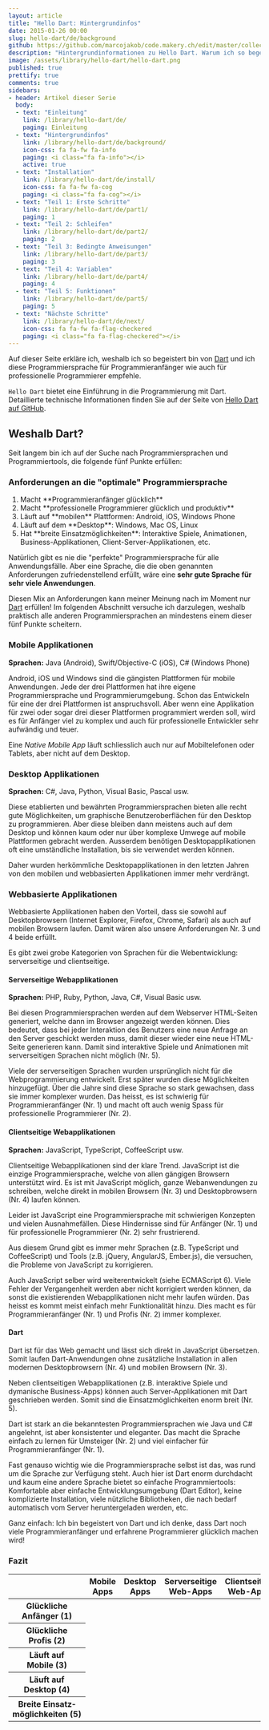 ```yaml
---
layout: article
title: "Hello Dart: Hintergrundinfos"
date: 2015-01-26 00:00
slug: hello-dart/de/background
github: https://github.com/marcojakob/code.makery.ch/edit/master/collections/library/hello-dart-de-background.md
description: "Hintergrundinformationen zu Hello Dart. Warum ich so begeistert bin von der Programmiersprache Dart."
image: /assets/library/hello-dart/hello-dart.png
published: true
prettify: true
comments: true
sidebars:
- header: Artikel dieser Serie
  body:
  - text: "Einleitung"
    link: /library/hello-dart/de/
    paging: Einleitung
  - text: "Hintergrundinfos"
    link: /library/hello-dart/de/background/
    icon-css: fa fa-fw fa-info
    paging: <i class="fa fa-info"></i>
    active: true
  - text: "Installation"
    link: /library/hello-dart/de/install/
    icon-css: fa fa-fw fa-cog
    paging: <i class="fa fa-cog"></i>
  - text: "Teil 1: Erste Schritte"
    link: /library/hello-dart/de/part1/
    paging: 1
  - text: "Teil 2: Schleifen"
    link: /library/hello-dart/de/part2/
    paging: 2
  - text: "Teil 3: Bedingte Anweisungen"
    link: /library/hello-dart/de/part3/
    paging: 3
  - text: "Teil 4: Variablen"
    link: /library/hello-dart/de/part4/
    paging: 4
  - text: "Teil 5: Funktionen"
    link: /library/hello-dart/de/part5/
    paging: 5
  - text: "Nächste Schritte"
    link: /library/hello-dart/de/next/
    icon-css: fa fa-fw fa-flag-checkered
    paging: <i class="fa fa-flag-checkered"></i>
---
```


Auf dieser Seite erkläre ich, weshalb ich so begeistert bin von [Dart](https://www.dartlang.org) und ich diese Programmiersprache für Programmieranfänger wie auch für professionelle Programmierer empfehle.

`Hello Dart` bietet eine Einführung in die Programmierung mit Dart. Detaillierte technische Informationen finden Sie auf der Seite von [Hello Dart auf GitHub](https://github.com/marcojakob/hello-dart).


## Weshalb Dart?

Seit langem bin ich auf der Suche nach Programmiersprachen und Programmiertools, die folgende fünf Punkte erfüllen:

<div class="panel panel-info">
  <div class="panel-heading">
    <h3 class="panel-title">Anforderungen an die "optimale" Programmiersprache</h3>
  </div>
  <div class="panel-body">
    <ol style="margin-bottom: 0;">
      <li>Macht **Programmieranfänger glücklich**</li>
      <li>Macht **professionelle Programmierer glücklich und produktiv**</li>
      <li>Läuft auf **mobilen** Plattformen: Android, iOS, Windows Phone</li>
      <li>Läuft auf dem **Desktop**: Windows, Mac OS, Linux</li>
      <li>Hat **breite Einsatzmöglichkeiten**: Interaktive Spiele, Animationen, Business-Applikationen, Client-Server-Applikationen, etc.</li>
    </ol>
  </div>
</div>

Natürlich gibt es nie die "perfekte" Programmiersprache für alle Anwendungsfälle. Aber eine Sprache, die die oben genannten Anforderungen zufriedenstellend erfüllt, wäre eine **sehr gute Sprache für sehr viele Anwendungen**.

Diesen Mix an Anforderungen kann meiner Meinung nach im Moment nur [Dart](https://www.dartlang.org) erfüllen! Im folgenden Abschnitt versuche ich darzulegen, weshalb praktisch alle anderen Programmiersprachen an mindestens einem dieser fünf Punkte scheitern.


### Mobile Applikationen

<div class="alert alert-warning">
  <strong>Sprachen:</strong> Java (Android), Swift/Objective-C (iOS), C# (Windows Phone)
</div>

Android, iOS und Windows sind die gängisten Plattformen für mobile Anwendungen. Jede der drei Plattformen hat ihre eigene Programmiersprache und Programmierumgebung. Schon das Entwickeln für eine der drei Plattformen ist anspruchsvoll. Aber wenn eine Applikation für zwei oder sogar drei dieser Plattformen programmiert werden soll, wird es für Anfänger viel zu komplex und auch für professionelle Entwickler sehr aufwändig und teuer.

Eine *Native Mobile App* läuft schliesslich auch nur auf Mobiltelefonen oder Tablets, aber nicht auf dem Desktop.


### Desktop Applikationen

<div class="alert alert-warning">
  <strong>Sprachen:</strong> C#, Java, Python, Visual Basic, Pascal usw.
</div>

Diese etablierten und bewährten Programmiersprachen bieten alle recht gute Möglichkeiten, um graphische Benutzeroberflächen für den Desktop zu programmieren. Aber diese bleiben dann meistens auch auf dem Desktop und können kaum oder nur über komplexe Umwege auf mobile Plattformen gebracht werden. Ausserdem benötigen Desktopapplikationen oft eine umständliche Installation, bis sie verwendet werden können.

Daher wurden herkömmliche Desktopapplikationen in den letzten Jahren von den mobilen und webbasierten Applikationen immer mehr verdrängt.


### Webbasierte Applikationen

Webbasierte Applikationen haben den Vorteil, dass sie sowohl auf Desktopbrowsern (Internet Explorer, Firefox, Chrome, Safari) als auch auf mobilen Browsern laufen. Damit wären also unsere Anforderungen Nr. 3 und 4 beide erfüllt.

Es gibt zwei grobe Kategorien von Sprachen für die Webentwicklung: serverseitige und clientseitige.


#### Serverseitige Webapplikationen

<div class="alert alert-warning">
  <strong>Sprachen:</strong> PHP, Ruby, Python, Java, C#, Visual Basic usw.
</div>

Bei diesen Programmiersprachen werden auf dem Webserver HTML-Seiten generiert, welche dann im Browser angezeigt werden können. Dies bedeutet, dass bei jeder Interaktion des Benutzers eine neue Anfrage an den Server geschickt werden muss, damit dieser wieder eine neue HTML-Seite generieren kann. Damit sind interaktive Spiele und Animationen mit serverseitigen Sprachen nicht möglich (Nr. 5).

Viele der serverseitigen Sprachen wurden ursprünglich nicht für die Webprogrammierung entwickelt. Erst später wurden diese Möglichkeiten hinzugefügt. Über die Jahre sind diese Sprache so stark gewachsen, dass sie immer komplexer wurden. Das heisst, es ist schwierig für Programmieranfänger (Nr. 1) und macht oft auch wenig Spass für professionelle Programmierer (Nr. 2).


#### Clientseitige Webapplikationen

<div class="alert alert-warning">
  <strong>Sprachen:</strong> JavaScript, TypeScript, CoffeeScript usw.
</div>

Clientseitige Webapplikationen sind der klare Trend. JavaScript ist die einzige Programmiersprache, welche von allen gängigen Browsern unterstützt wird. Es ist mit JavaScript möglich, ganze Webanwendungen zu schreiben, welche direkt in mobilen Browsern (Nr. 3) und Desktopbrowsern (Nr. 4) laufen können.

Leider ist JavaScript eine Programmiersprache mit schwierigen Konzepten und vielen Ausnahmefällen. Diese Hindernisse sind für Anfänger (Nr. 1) und für professionelle Programmierer (Nr. 2) sehr frustrierend.

Aus diesem Grund gibt es immer mehr Sprachen (z.B. TypeScript und CoffeeScript) und Tools (z.B. jQuery, AngularJS, Ember.js), die versuchen, die Probleme von JavaScript zu korrigieren. 

Auch JavaScript selber wird weiterentwickelt (siehe ECMAScript 6). Viele Fehler der Vergangenheit werden aber nicht korrigiert werden können, da sonst die existierenden Webapplikationen nicht mehr laufen würden. Das heisst es kommt meist einfach mehr Funktionalität hinzu. Dies macht es für Programmieranfänger (Nr. 1) und Profis (Nr. 2) immer komplexer.    


#### Dart

Dart ist für das Web gemacht und lässt sich direkt in JavaScript übersetzen. Somit laufen Dart-Anwendungen ohne zusätzliche Installation in allen modernen Desktopbrowsern (Nr. 4) und mobilen Browsern (Nr. 3).

Neben clientseitigen Webapplikationen (z.B. interaktive Spiele und dymanische Business-Apps) können auch Server-Applikationen mit Dart geschrieben werden. Somit sind die Einsatzmöglichkeiten enorm breit (Nr. 5).

Dart ist stark an die bekanntesten Programmiersprachen wie Java und C# angelehnt, ist aber konsistenter und eleganter. Das macht die Sprache einfach zu lernen für Umsteiger (Nr. 2) und viel einfacher für Programmieranfänger (Nr. 1).

Fast genauso wichtig wie die Programmiersprache selbst ist das, was rund um die Sprache zur Verfügung steht. Auch hier ist Dart enorm durchdacht und kaum eine andere Sprache bietet so einfache Programmiertools: Komfortable aber einfache Entwicklungsumgebung (Dart Editor), keine komplizierte Installation, viele nützliche Bibliotheken, die nach bedarf automatisch vom Server heruntergeladen werden, etc.

Ganz einfach: Ich bin begeistert von Dart und ich denke, dass Dart noch viele Programmieranfänger und erfahrene Programmierer glücklich machen wird!


### Fazit

<div class="table-responsive">
<table class="table table-bordered table-striped">
  <thead>
    <tr>
      <th></th>
      <th>Mobile Apps</th>
      <th>Desktop Apps</th>
      <th>Serverseitige Web-Apps</th>
      <th>Clientseitige Web-Apps</th>
      <th>Dart</th>
    </tr>
  </thead>
  <tbody>
    <tr>
      <th scope="row">Glückliche Anfänger&nbsp;(1)</th>
      <td><i class="fa fa-star-half-full fa-lg text-warning"></i></td>
      <td><i class="fa fa-star-half-full fa-lg text-warning"></i></td>
      <td><i class="fa fa-times fa-lg text-danger"></i></td>
      <td><i class="fa fa-times fa-lg text-danger"></i></td>
      <td><i class="fa fa-check fa-lg text-success"></i></td>
    </tr>
    <tr>
      <th scope="row">Glückliche Profis&nbsp;(2)</th>
      <td><i class="fa fa-star-half-full fa-lg text-warning"></i></td>
      <td><i class="fa fa-star-half-full fa-lg text-warning"></i></td>
      <td><i class="fa fa-check fa-lg text-success"></i></td>
      <td><i class="fa fa-star-half-full fa-lg text-warning"></i></td>
      <td><i class="fa fa-check fa-lg text-success"></i></td>
    </tr>
    <tr>
      <th scope="row">Läuft auf Mobile&nbsp;(3)</th>
      <td><i class="fa fa-check fa-lg text-success"></i></td>
      <td><i class="fa fa-times fa-lg text-danger"></i></td>
      <td><i class="fa fa-check fa-lg text-success"></i></td>
      <td><i class="fa fa-check fa-lg text-success"></i></td>
      <td><i class="fa fa-check fa-lg text-success"></i></td>
    </tr>
    <tr>
      <th scope="row">Läuft auf Desktop&nbsp;(4)</th>
      <td><i class="fa fa-times fa-lg text-danger"></i></td>
      <td><i class="fa fa-check fa-lg text-success"></i></td>
      <td><i class="fa fa-check fa-lg text-success"></i></td>
      <td><i class="fa fa-check fa-lg text-success"></i></td>
      <td><i class="fa fa-check fa-lg text-success"></i></td>
    </tr>
    <tr>
      <th scope="row">Breite Einsatz&shy;möglichkeiten&nbsp;(5)</th>
      <td><i class="fa fa-star-half-full fa-lg text-warning"></i></td>
      <td><i class="fa fa-star-half-full fa-lg text-warning"></i></td>
      <td><i class="fa fa-star-half-full fa-lg text-warning"></i></td>
      <td><i class="fa fa-check fa-lg text-success"></i></td>
      <td><i class="fa fa-check fa-lg text-success"></i></td>
    </tr>
  </tbody>
</table>
</div>